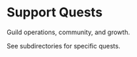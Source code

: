 # Support Quests

Guild operations, community, and growth.

See subdirectories for specific quests.

